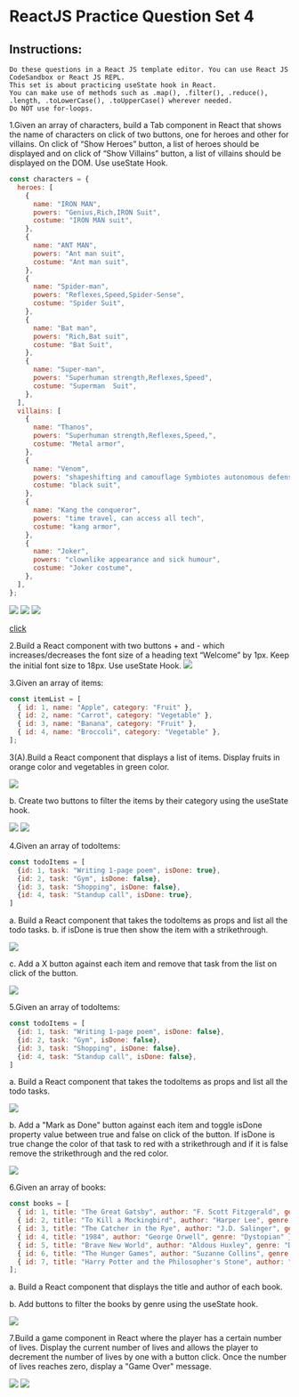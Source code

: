 # ReactJS Practice Question Set 4

## Instructions:

    Do these questions in a React JS template editor. You can use React JS CodeSandbox or React JS REPL.
    This set is about practicing useState hook in React.
    You can make use of methods such as .map(), .filter(), .reduce(), .length, .toLowerCase(), .toUpperCase() wherever needed.
    Do NOT use for-loops.

1.Given an array of characters, build a Tab component in React that shows the name of characters on click of two buttons, one for heroes and other for villains. On click of “Show Heroes” button, a list of heroes should be displayed and on click of “Show Villains” button, a list of villains should be displayed on the DOM. Use useState Hook.

```jsx
const characters = {
  heroes: [
    {
      name: "IRON MAN",
      powers: "Genius,Rich,IRON Suit",
      costume: "IRON MAN suit",
    },
    {
      name: "ANT MAN",
      powers: "Ant man suit",
      costume: "Ant man suit",
    },
    {
      name: "Spider-man",
      powers: "Reflexes,Speed,Spider-Sense",
      costume: "Spider Suit",
    },
    {
      name: "Bat man",
      powers: "Rich,Bat suit",
      costume: "Bat Suit",
    },
    {
      name: "Super-man",
      powers: "Superhuman strength,Reflexes,Speed",
      costume: "Superman  Suit",
    },
  ],
  villains: [
    {
      name: "Thanos",
      powers: "Superhuman strength,Reflexes,Speed,",
      costume: "Metal armor",
    },
    {
      name: "Venom",
      powers: "shapeshifting and camouflage Symbiotes autonomous defense",
      costume: "black suit",
    },
    {
      name: "Kang the conqueror",
      powers: "time travel, can access all tech",
      costume: "kang armor",
    },
    {
      name: "Joker",
      powers: "clownlike appearance and sick humour",
      costume: "Joker costume",
    },
  ],
};
```
<img src="./Images/practiseSet4/ex1.1.png">
<img src="./Images/practiseSet4/ex1.2.png">
<img src="./Images/practiseSet4/ex1.3.png">

[click](https://codesandbox.io/s/react-ps4-1-nk4nv5)

2.Build a React component with two buttons + and - which increases/decreases the font size of a heading text “Welcome” by 1px. Keep the initial font size to 18px. Use useState Hook.
<img src="./Images/practiseSet4/Ex2.png">

3.Given an array of items:
```jsx
const itemList = [
  { id: 1, name: "Apple", category: "Fruit" },
  { id: 2, name: "Carrot", category: "Vegetable" },
  { id: 3, name: "Banana", category: "Fruit" },
  { id: 4, name: "Broccoli", category: "Vegetable" },
];
```
3(A).Build a React component that displays a list of items. Display fruits in orange color and vegetables in green color.

<img src="./Images/practiseSet4/ex3a.png">

b. Create two buttons to filter the items by their category using the useState hook.

<img src="./Images/practiseSet4/ex3b.png">

<img src="./Images/practiseSet4/ex3c.png">

4.Given an array of todoItems:
```jsx
const todoItems = [
  {id: 1, task: "Writing 1-page poem", isDone: true},
  {id: 2, task: "Gym", isDone: false},
  {id: 3, task: "Shopping", isDone: false},
  {id: 4, task: "Standup call", isDone: true},
]
```
a. Build a React component that takes the todoItems as props and list all the todo tasks. b. if isDone is true then show the item with a strikethrough.

<img src="./Images/practiseSet4/ex4.png">

c. Add a X button against each item and remove that task from the list on click of the button.

<img src="./Images/practiseSet4/ex4.png">

5.Given an array of todoItems:
```jsx
const todoItems = [
  {id: 1, task: "Writing 1-page poem", isDone: false},
  {id: 2, task: "Gym", isDone: false},
  {id: 3, task: "Shopping", isDone: false},
  {id: 4, task: "Standup call", isDone: false},
]
```
a. Build a React component that takes the todoItems as props and list all the todo tasks.

<img src="./Images/practiseSet4/ex5.png">

b. Add a "Mark as Done" button against each item and toggle isDone property value between true and false on click of the button. If isDone is true change the color of that task to red with a strikethrough and if it is false remove the strikethrough and the red color.

<img src="./Images/practiseSet4/ex5.1.png">

6.Given an array of books:
```jsx
const books = [
  { id: 1, title: "The Great Gatsby", author: "F. Scott Fitzgerald", genre: "Classic" },
  { id: 2, title: "To Kill a Mockingbird", author: "Harper Lee", genre: "Classic" },
  { id: 3, title: "The Catcher in the Rye", author: "J.D. Salinger", genre: "Classic" },
  { id: 4, title: "1984", author: "George Orwell", genre: "Dystopian" },
  { id: 5, title: "Brave New World", author: "Aldous Huxley", genre: "Dystopian" },
  { id: 6, title: "The Hunger Games", author: "Suzanne Collins", genre: "Young Adult" },
  { id: 7, title: "Harry Potter and the Philosopher's Stone", author: "J.K. Rowling", genre: "Young Adult" },
];
```
a. Build a React component that displays the title and author of each book.

b. Add buttons to filter the books by genre using the useState hook.

<img src="./Images/practiseSet4/ex6.png">

7.Build a game component in React where the player has a certain number of lives. Display the current number of lives and allows the player to decrement the number of lives by one with a button click. Once the number of lives reaches zero, display a "Game Over" message.

<img src="./Images/practiseSet4/ex7.png">

<img src="./Images/practiseSet4/ex7.1.png">


